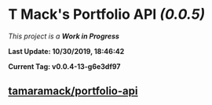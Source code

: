 # T Mack's Portfolio API *(0.0.5)*
*This project is a **Work in Progress***

**Last Update: 10/30/2019, 18:46:42**

**Current Tag: v0.0.4-13-g6e3df97**

## [tamaramack/portfolio-api](https://github.com/tamaramack/portfolio-api)
